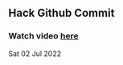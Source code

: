 
 ## Hack Github Commit 
 ### Watch video <a href="https://www.youtube.com">here</a> 
 Sat 02 Jul 2022 
